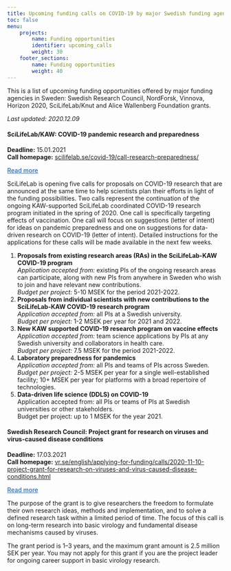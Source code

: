 ```yaml
---
title: Upcoming funding calls on COVID-19 by major Swedish funding agencies
toc: false
menu:
    projects:
        name: Funding opportunities
        identifier: upcoming_calls
        weight: 30
    footer_sections:
        name: Funding opportunities
        weight: 40
---
```

This is a list of upcoming funding opportunities offered by major funding agencies in Sweden: Swedish Research Council, NordForsk, Vinnova, Horizon 2020, SciLifeLab/Knut and Alice Wallenberg Foundation grants.

<i>Last updated: 2020.12.09</i>

#### SciLifeLab/KAW: COVID-19 pandemic research and preparedness
**Deadline:** 15.01.2021  
**Call homepage:** [scilifelab.se/covid-19/call-research-preparedness/](https://www.scilifelab.se/covid-19/call-research-preparedness/)

  <a class="btn " data-toggle="collapse" href="#sllkawdetails" role="button" aria-expanded="false" aria-controls="sllkawdetails" style="color: rgba(46, 104, 165, 1); font-weight: 500">
    Read more <i class="fas fa-caret-down"></i></a>
  <div class="collapse" id="sllkawdetails">
    <div class="card card-body">

SciLifeLab is opening five calls for proposals on COVID-19 research that are announced at the same time to help scientists plan their efforts in light of the funding possibilities. Two calls represent the continuation of the ongoing KAW-supported SciLifeLab coordinated COVID-19 research program initiated in the spring of 2020. One call is specifically targeting effects of vaccination. One call will focus on suggestions (letter of intent) for ideas on pandemic preparedness and one on suggestions for data-driven research on COVID-19 (letter of intent). Detailed instructions for the applications for these calls will be made available in the next few weeks.

1. **Proposals from existing research areas (RAs) in the SciLifeLab-KAW COVID-19 program**  
*Application accepted from:* existing PIs of the ongoing research areas can participate, along with new PIs from anywhere in Sweden who wish to join and have relevant new contributions.  
*Budget per project:* 5-10 MSEK for the period 2021-2022.
2. **Proposals from individual scientists with new contributions to the SciLifeLab-KAW COVID-19 research program**  
*Application accepted from:* all PIs at a Swedish university.  
*Budget per project:* 1-2 MSEK per year for 2021 and 2022.
3. **New KAW supported COVID-19 research program on vaccine effects**  
*Application accepted from:* team science applications by PIs at any Swedish university and collaborators in health care.  
*Budget per project:* 7.5 MSEK for the period 2021-2022.
4. **Laboratory preparedness for pandemics**  
*Application accepted from:* all PIs and teams of PIs across Sweden.  
*Budget per project:* 2-5 MSEK per year for a single well-established facility; 10+ MSEK per year for platforms with a broad repertoire of technologies.
5. **Data-driven life science (DDLS) on COVID-19**  
Application accepted from: all PIs or teams of PIs at Swedish universities or other stakeholders.  
Budget per project: up to 1 MSEK for the year 2021.

</div>
</div>

#### Swedish Research Council: Project grant for research on viruses and virus-caused disease conditions
**Deadline:** 17.03.2021  
**Call homepage:** [vr.se/english/applying-for-funding/calls/2020-11-10-project-grant-for-research-on-viruses-and-virus-caused-disease-conditions.html](https://www.vr.se/english/applying-for-funding/calls/2020-11-10-project-grant-for-research-on-viruses-and-virus-caused-disease-conditions.html)

<a class="btn" data-toggle="collapse" href="#vrdetails" role="button" aria-expanded="false" aria-controls="vrdetails" style="color: rgba(46, 104, 165, 1); font-weight: 500">
  Read more <i class="fas fa-caret-down"></i></a>
<div class="collapse" id="vrdetails">
  <div class="card card-body">

The purpose of the grant is to give researchers the freedom to formulate their own research ideas, methods and implementation, and to solve a defined research task within a limited period of time. The focus of this call is on long-term research into basic virology and fundamental disease mechanisms caused by viruses.

The grant period is 1–3 years, and the maximum grant amount is 2.5 million SEK per year. You may not apply for this grant if you are the project leader for ongoing career support in basic virology research.

</div>
</div>
